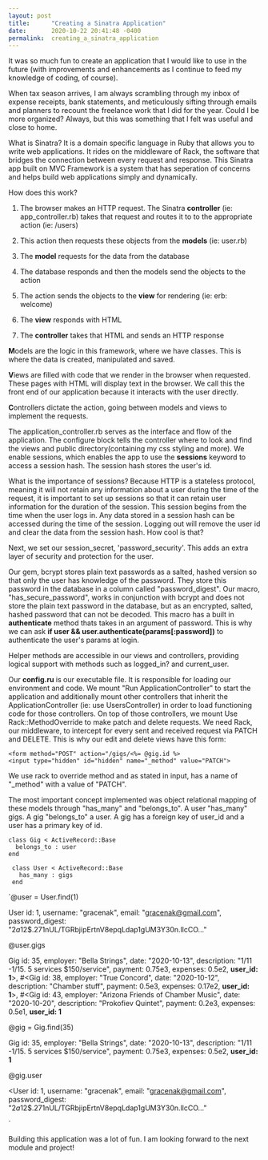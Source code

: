 ```yaml
---
layout: post
title:      "Creating a Sinatra Application"
date:       2020-10-22 20:41:48 -0400
permalink:  creating_a_sinatra_application
---
```



It was so much fun to create an application that I would like to use in the future (with improvements and enhancements as I continue to feed my knowledge of coding, of course). 

When tax season arrives, I am always scrambling through my inbox of expense receipts, bank statements, and meticulously sifting through emails and planners to recount the freelance work that I did for the year. Could I be more organized? Always, but this was something that I felt was useful and close to home.

What is Sinatra? It is a domain specific language in Ruby that allows you to write web applications. It rides on the middleware of Rack, the software that bridges the connection between every request and response. 
This Sinatra app built on MVC Framework is a system that has seperation of concerns and helps build web applications simply and dynamically.

How does this work?

1. The browser makes an HTTP request. The Sinatra **controller** (ie: app_controller.rb)  takes that request and routes it to to the appropriate action (ie: /users)

2. This action then requests these objects from the **models** (ie: user.rb) 

3. The **model** requests for the data from the database

4. The database responds and then the models send the objects to the action

5. The action sends the objects to the **view** for rendering (ie: erb: welcome)

6. The **view** responds with HTML

7.  The **controller** takes that HTML and sends an HTTP response

**M**odels are the logic in this framework, where we have classes. This is where the data is created, manipulated and saved.

**V**iews are filled with code that we render in the browser when requested. These pages with HTML will display text in the browser. We call this the front end of our application because it interacts with the user directly.

**C**ontrollers dictate the action, going between models and views to implement the requests.

The application_controller.rb serves as the interface and flow of the application. The configure block tells the controller where to look and find the views and public directory(containing my css styling and more). We enable sessions, which enables the app to use the **sessions** keyword to access a session hash. The session hash stores the user's id. 

What is the importance of sessions? Because HTTP is a stateless protocol, meaning it will not retain any information about a user during the time of the request, it is important to set up sessions so that it can retain user information for the duration of the session. This session begins from the time when the user logs in. Any data stored in a session hash can be accessed  during the time of the session. Logging out will remove the user id and clear the data from the session hash. How cool is that? 

Next, we set our session_secret, 'password_security'. This adds an extra layer of security and protection for the user. 

Our gem, bcrypt stores plain text passwords as a salted, hashed version so that only the user has knowledge of the password. They store this password in the database in a column called "password_digest". Our macro, "has_secure_password", works in conjunction with bcrypt and does not store the plain text password in the database, but as an encrypted, salted, hashed password that can not be decoded. This macro has a built in **authenticate** method thats takes in an argument of password. This is why we can ask 
**if user && user.authenticate(params[:password])** to authenticate the user's params at login.


Helper methods are accessible in our views and controllers, providing logical support with methods such as logged_in? and current_user.

Our **config.ru** is our executable file. It is responsible for loading our environment and code.  We mount "Run ApplicationController" to start the application and additionally mount other controllers that inherit the ApplicationController  (ie: use UsersController) in order to load functioning code for those controllers. On top of those controllers, we mount Use Rack::MethodOverride to make patch and delete requests. We need Rack, our middleware, to intercept for every sent and received request via PATCH and DELETE. This is why our edit and delete views have this form:

```
<form method="POST" action="/gigs/<%= @gig.id %>
<input type="hidden" id="hidden" name="_method" value="PATCH"> 
```


We use rack to override method and as stated in input, has a name of "_method"  with a value of "PATCH".

The most important concept implemented was object relational mapping of these models through "has_many" and "belongs_to". A user "has_many" gigs. A gig "belongs_to" a user. A gig has a foreign key of user_id and a user has a primary key of id.

```
class Gig < ActiveRecord::Base
  belongs_to : user	
end

 class User < ActiveRecord::Base
   has_many : gigs 
 end
 ```



`@user = User.find(1)


User id: 1, username: "gracenak", email: "gracenak@gmail.com", password_digest:
"$2a$12$.271nUL/TGRbjipErtnV8epqLdap1gUM3Y30n.llcCO..."


@user.gigs

Gig id: 35, employer: "Bella Strings", date: "2020-10-13", description: "1/11 -1/15. 5 services $150/service", payment: 0.75e3, expenses: 0.5e2, **user_id: 1**>, #<Gig id: 38, employer: "True Concord", date: "2020-10-12", description: "Chamber stuff", payment: 0.5e3, expenses: 0.17e2, **user_id: 1**>, #<Gig id: 43, employer: "Arizona Friends of Chamber Music", date: "2020-10-20", description: "Prokofiev Quintet", payment: 0.2e3, expenses: 0.5e1, **user_id: 1**

@gig = Gig.find(35)

Gig id: 35, employer: "Bella Strings", date: "2020-10-13", description: "1/11 -1/15. 5 services $150/service", payment: 0.75e3, expenses: 0.5e2, **user_id: 1**

@gig.user


<User id: 1, username: "gracenak", email: "gracenak@gmail.com", password_digest: "$2a$12$.271nUL/TGRbjipErtnV8epqLdap1gUM3Y30n.llcCO..."

`


Building this application was a lot of fun. I am looking forward to the next module and project!









		
		




